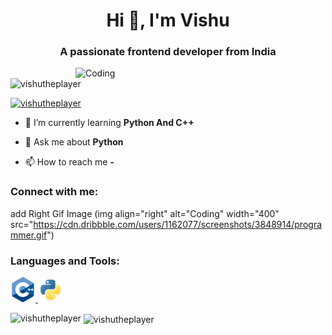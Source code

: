 <h1 align="center">Hi 👋, I'm Vishu</h1>
<h3 align="center">A passionate frontend developer from India</h3>

<img align="right" alt="Coding" width="400" src="https://cdn.dribbble.com/users/1162077/screenshots/3848914/programmer.gif">

<p align="left"> <img src="https://komarev.com/ghpvc/?username=vishutheplayer&label=Profile%20views&color=0e75b6&style=flat" alt="vishutheplayer" /> </p>

<p align="left"> <a href="https://github.com/ryo-ma/github-profile-trophy"><img src="https://github-profile-trophy.vercel.app/?username=vishutheplayer" alt="vishutheplayer" /></a> </p>

- 🌱 I’m currently learning **Python And C++**

- 💬 Ask me about **Python**

- 📫 How to reach me **-**

<h3 align="left">Connect with me:</h3>
<p align="left">
</p>

add Right Gif Image (img align="right" alt="Coding" width="400" src="https://cdn.dribbble.com/users/1162077/screenshots/3848914/programmer.gif")
<h3 align="left">Languages and Tools:</h3>
<p align="left"> <a href="https://www.w3schools.com/cpp/" target="_blank" rel="noreferrer"> <img src="https://raw.githubusercontent.com/devicons/devicon/master/icons/cplusplus/cplusplus-original.svg" alt="cplusplus" width="40" height="40"/> </a> <a href="https://www.python.org" target="_blank" rel="noreferrer"> <img src="https://raw.githubusercontent.com/devicons/devicon/master/icons/python/python-original.svg" alt="python" width="40" height="40"/> </a> </p>

<p><img align="left" src="https://github-readme-stats.vercel.app/api/top-langs?username=vishutheplayer&show_icons=true&locale=en&layout=compact" alt="vishutheplayer" /></p>

<p>&nbsp;<img align="center" src="https://github-readme-stats.vercel.app/api?username=vishutheplayer&show_icons=true&locale=en" alt="vishutheplayer" /></p>
